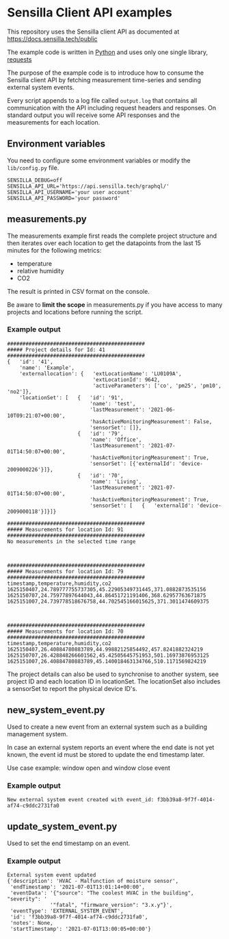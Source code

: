 # Sensilla Client API examples

This repository uses the Sensilla client API as documented at https://docs.sensilla.tech/public

The example code is written in [Python](https://python.org) and uses only one single library, [requests](https://docs.python-requests.org/en/master/)

The purpose of the example code is to introduce how to consume the Sensilla client API by fetching measurement time-series and sending external system events.

Every script appends to a log file called `output.log` that contains all communication with the API including request headers and responses. On standard output you will receive some API responses and the measurements for each location.

## Environment variables

You need to configure some environment variables or modify the `lib/config.py` file.

```
SENSILLA_DEBUG=off
SENSILLA_API_URL='https://api.sensilla.tech/graphql/'
SENSILLA_API_USERNAME='your user account'
SENSILLA_API_PASSWORD='your password'
```

## measurements.py

The measurements example first reads the complete project structure and then iterates over each location to get the datapoints from the last 15 minutes for the following metrics:
- temperature
- relative humidity
- CO2 
  
The result is printed in CSV format on the console.

Be aware to **limit the scope** in measurements.py if you have access to many projects and locations before running the
script.

### Example output

```
#############################################
##### Project details for Id: 41
#############################################
{   'id': '41',
    'name': 'Example',
    'externallocation': {   'extLocationName': 'LU0109A',
                            'extLocationId': 9642,
                            'activeParameters': ['co', 'pm25', 'pm10', 'no2']},
    'locationSet': [   {   'id': '91',
                           'name': 'test',
                           'lastMeasurement': '2021-06-10T09:21:07+00:00',
                           'hasActiveMonitoringMeasurement': False,
                           'sensorSet': []},
                       {   'id': '79',
                           'name': 'Office',
                           'lastMeasurement': '2021-07-01T14:50:07+00:00',
                           'hasActiveMonitoringMeasurement': True,
                           'sensorSet': [{'externalId': 'device-2009000226'}]},
                       {   'id': '70',
                           'name': 'Living',
                           'lastMeasurement': '2021-07-01T14:50:07+00:00',
                           'hasActiveMonitoringMeasurement': True,
                           'sensorSet': [   {   'externalId': 'device-2009000118'}]}]}

#############################################
##### Measurements for location Id: 91
#############################################
No measurements in the selected time range



#############################################
##### Measurements for location Id: 79
#############################################
timestamp,temperature,humidity,co2
1625150407,24.789777755737305,45.22905349731445,371.0882873535156
1625150707,24.75977897644043,44.86451721191406,368.62957763671875
1625151007,24.739778518676758,44.702545166015625,371.3011474609375



#############################################
##### Measurements for location Id: 70
#############################################
timestamp,temperature,humidity,co2
1625150407,26.40884780883789,44.99882125854492,457.8241882324219
1625150707,26.428848266601562,45.42505645751953,501.16973876953125
1625151007,26.40884780883789,45.140018463134766,510.1171569824219
```

The project details can also be used to synchronise to another system, see project ID and each location ID in 
locationSet. The locationSet also includes a sensorSet to report the physical device ID's.

## new_system_event.py

Used to create a new event from an external system such as a building management system.

In case an external system reports an event where the end date is not yet known, the event id must be stored to update the end timestamp later.

Use case example: window open and window close event

### Example output

```New external system event created with event_id: f3bb39a8-9f7f-4014-af74-c9ddc2731fa0```

## update_system_event.py

Used to set the end timestamp on an event.

### Example output

```
External system event updated
{'description': 'HVAC - Malfunction of moisture sensor',
 'endTimestamp': '2021-07-01T13:01:14+00:00',
 'eventData': '{"source": "The coolest HVAC in the building", "severity": '
              '"fatal", "firmware_version": "3.x.y"}',
 'eventType': 'EXTERNAL_SYSTEM_EVENT',
 'id': 'f3bb39a8-9f7f-4014-af74-c9ddc2731fa0',
 'notes': None,
 'startTimestamp': '2021-07-01T13:00:05+00:00'}
 ```
